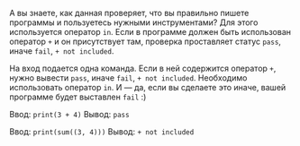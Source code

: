А вы знаете, как данная проверяет, что вы правильно пишете программы и пользуетесь нужными инструментами? Для этого используется оператор `in`. Если в программе должен быть использован оператор `+` и он присутствует там, проверка проставляет статус `pass`, иначе `fail`, `+ not included`.

На вход подается одна команда. Если в ней содержится оператор `+`, нужно вывести `pass`, иначе `fail`, `+ not included`. Необходимо использовать оператор `in`. И — да, если вы сделаете это иначе, вашей программе будет выставлен `fail` :)

Ввод: 
`print(3 + 4)` 
Вывод:
`pass`


Ввод: 
`print(sum((3, 4)))` 
Вывод: 
`+ not included`